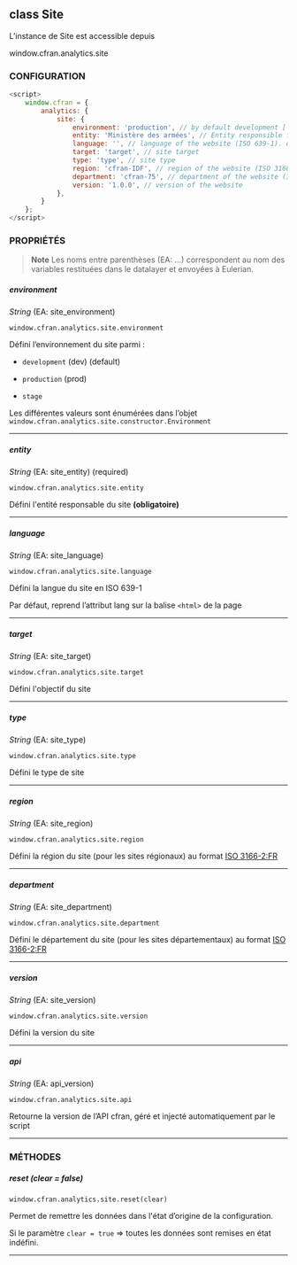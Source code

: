 ## class Site

L’instance de Site est accessible depuis

window.cfran.analytics.site

### CONFIGURATION

```javascript
<script>
    window.cfran = {
        analytics: {
            site: {
                environment: 'production', // by default development ['development', 'stage', 'production']
                entity: 'Ministère des armées', // Entity responsible for website
                language: '', // language of the website (ISO 639-1). default to html lang
                target: 'target', // site target
                type: 'type', // site type
                region: 'cfran-IDF', // region of the website (ISO 3166-2:FR)
                department: 'cfran-75', // department of the website (ISO 3166-2:FR)
                version: '1.0.0', // version of the website
            },
        }
    };
</script>
```

### PROPRIÉTÉS

> **Note**
> Les noms entre parenthèses (EA: …) correspondent au nom des variables restituées dans le datalayer et envoyées à Eulerian.


##### environment

_String_ (EA: site\_environment)

`window.cfran.analytics.site.environment`

Défini l’environnement du site parmi :

* `development` (dev) (default)

* `production` (prod)

* `stage`

Les différentes valeurs sont énumérées dans l’objet `window.cfran.analytics.site.constructor.Environment`

* * *

##### entity

_String_ (EA: site\_entity) (required)

`window.cfran.analytics.site.entity`

Défini l'entité responsable du site **(obligatoire)**

* * *

##### language

_String_ (EA: site\_language)

`window.cfran.analytics.site.language`

Défini la langue du site en ISO 639-1

Par défaut, reprend l’attribut lang sur la balise `<html>` de la page

* * *

##### target

_String_ (EA: site\_target)

`window.cfran.analytics.site.target`

Défini l'objectif du site

* * *

##### type

_String_ (EA: site\_type)

`window.cfran.analytics.site.type`

Défini le type de site

* * *

##### region

_String_ (EA: site\_region)

`window.cfran.analytics.site.region`

Défini la région du site (pour les sites régionaux) au format
[ISO 3166-2:FR](https://fr.wikipedia.org/wiki/ISO_3166-2:FR#R.C3.A9gions_m.C3.A9tropolitaines)

* * *

##### department

_String_ (EA: site\_department)

`window.cfran.analytics.site.department`

Défini le département du site (pour les sites départementaux) au format
[ISO 3166-2:FR](https://fr.wikipedia.org/wiki/ISO_3166-2:FR#D.C3.A9partements_m.C3.A9tropolitains_.2896.29)

* * *

##### version

_String_ (EA: site\_version)

`window.cfran.analytics.site.version`

Défini la version du site

* * *

##### api

_String_ (EA: api\_version)

`window.cfran.analytics.site.api`

Retourne la version de l’API cfran, géré et injecté automatiquement par le script

* * *

### MÉTHODES

##### reset (clear = false)

`window.cfran.analytics.site.reset(clear)`

Permet de remettre les données dans l'état d’origine de la configuration.

Si le paramètre `clear = true` => toutes les données sont remises en état indéfini.

* * *
